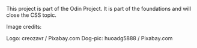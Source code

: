 This project is part of the Odin Project. It is part of the foundations and will close the CSS topic.

Image credits:

Logo: creozavr / Pixabay.com
Dog-pic: huoadg5888 / Pixabay.com